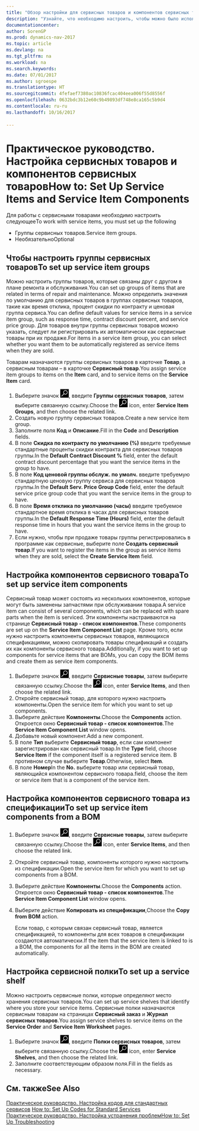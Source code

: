 ```yaml
---
title: "Обзор настройки для сервисных товаров и компонентов сервисных товаров"
description: "Узнайте, что необходимо настроить, чтобы можно было использовать сервисные товары, включая такие значения по умолчанию, как время отклика, процент скидки по контракту и ценовая группа сервиса."
documentationcenter: 
author: SorenGP
ms.prod: dynamics-nav-2017
ms.topic: article
ms.devlang: na
ms.tgt_pltfrm: na
ms.workload: na
ms.search.keywords: 
ms.date: 07/01/2017
ms.author: sgroespe
ms.translationtype: HT
ms.sourcegitcommit: 4fefaef7380ac10836fcac404eea006f55d8556f
ms.openlocfilehash: 0632bdc3b12e60c9b49893df748e8ca165c5b9d4
ms.contentlocale: ru-ru
ms.lasthandoff: 10/16/2017

---
```

# <a name="how-to-set-up-service-items-and-service-item-components"></a><span data-ttu-id="258e4-103">Практическое руководство. Настройка сервисных товаров и компонентов сервисных товаров</span><span class="sxs-lookup"><span data-stu-id="258e4-103">How to: Set Up Service Items and Service Item Components</span></span>
<span data-ttu-id="258e4-104">Для работы с сервисными товарами необходимо настроить следующее</span><span class="sxs-lookup"><span data-stu-id="258e4-104">To work with service items, you must set up the following</span></span>

* <span data-ttu-id="258e4-105">Группы сервисных товаров.</span><span class="sxs-lookup"><span data-stu-id="258e4-105">Service item groups.</span></span> 
* <span data-ttu-id="258e4-106">Необязательно</span><span class="sxs-lookup"><span data-stu-id="258e4-106">Optional</span></span>

## <a name="to-set-up-service-item-groups"></a><span data-ttu-id="258e4-107">Чтобы настроить группы сервисных товаров</span><span class="sxs-lookup"><span data-stu-id="258e4-107">To set up service item groups</span></span>
<span data-ttu-id="258e4-108">Можно настроить группы товаров, которые связаны друг с другом в плане ремонта и обслуживания.</span><span class="sxs-lookup"><span data-stu-id="258e4-108">You can set up groups of items that are related in terms of repair and maintenance.</span></span> <span data-ttu-id="258e4-109">Можно определить значения по умолчанию для сервисных товаров в группах сервисных товаров, такие как время отклика, процент скидки по контракту и ценовая группа сервиса.</span><span class="sxs-lookup"><span data-stu-id="258e4-109">You can define default values for service items in a service item group, such as response time, contract discount percent, and service price group.</span></span> <span data-ttu-id="258e4-110">Для товаров внутри группы сервисных товаров можно указать, следует ли регистрировать их автоматически как сервисные товары при их продаже.</span><span class="sxs-lookup"><span data-stu-id="258e4-110">For items in a service item group, you can select whether you want them to be automatically registered as service items when they are sold.</span></span>  
  
<span data-ttu-id="258e4-111">Товарам назначаются группы сервисных товаров в карточке **Товар**, а сервисным товарам – в карточке **Сервисный товар**.</span><span class="sxs-lookup"><span data-stu-id="258e4-111">You assign service item groups to items on the **Item** card, and to service items on the **Service Item** card.</span></span>  
  
1. <span data-ttu-id="258e4-112">Выберите значок ![Поиск страницы или отчета](media/ui-search/search_small.png "Значок поиска страницы или отчета"), введите **Группы сервисных товаров**, затем выберите связанную ссылку.</span><span class="sxs-lookup"><span data-stu-id="258e4-112">Choose the ![Search for Page or Report](media/ui-search/search_small.png "Search for Page or Report icon") icon, enter **Service Item Groups**, and then choose the related link.</span></span>  
2. <span data-ttu-id="258e4-113">Создать новую группу сервисных товаров.</span><span class="sxs-lookup"><span data-stu-id="258e4-113">Create a new service item group.</span></span>  
3. <span data-ttu-id="258e4-114">Заполните поля **Код** и **Описание**.</span><span class="sxs-lookup"><span data-stu-id="258e4-114">Fill in the **Code** and **Description** fields.</span></span>  
4. <span data-ttu-id="258e4-115">В поле **Скидка по контракту по умолчанию (%)** введите требуемые стандартные проценты скидки контракта для сервисных товаров группы.</span><span class="sxs-lookup"><span data-stu-id="258e4-115">In the **Default Contract Discount %** field, enter the default contract discount percentage that you want the service items in the group to have.</span></span>  
5. <span data-ttu-id="258e4-116">В поле **Код ценовой группы обслуж. по умолч.** введите требуемую стандартную ценовую группу сервиса для сервисных товаров группы.</span><span class="sxs-lookup"><span data-stu-id="258e4-116">In the **Default Serv. Price Group Code** field, enter the default service price group code that you want the service items in the group to have.</span></span>  
6. <span data-ttu-id="258e4-117">В поле **Время отклика по умолчанию (часы)** введите требуемое стандартное время отклика в часах для сервисных товаров группы.</span><span class="sxs-lookup"><span data-stu-id="258e4-117">In the **Default Response Time (Hours)** field, enter the default response time in hours that you want the service items in the group to have.</span></span>  
7. <span data-ttu-id="258e4-118">Если нужно, чтобы при продаже товары группы регистрировались в программе как сервисные, выберите поле **Создать сервисный товар**.</span><span class="sxs-lookup"><span data-stu-id="258e4-118">If you want to register the items in the group as service items when they are sold, select the **Create Service Item** field.</span></span>  

## <a name="to-set-up-service-item-components"></a><span data-ttu-id="258e4-119">Настройка компонентов сервисного товара</span><span class="sxs-lookup"><span data-stu-id="258e4-119">To set up service item components</span></span>
<span data-ttu-id="258e4-120">Сервисный товар может состоять из нескольких компонентов, которые могут быть заменены запчастями при обслуживании товара.</span><span class="sxs-lookup"><span data-stu-id="258e4-120">A service item can consist of several components, which can be replaced with spare parts when the item is serviced.</span></span> <span data-ttu-id="258e4-121">Эти компоненты настраиваются на странице **Сервисный товар - список компонентов**.</span><span class="sxs-lookup"><span data-stu-id="258e4-121">These components are set up on the **Service Item Component List** page.</span></span> <span data-ttu-id="258e4-122">Кроме того, если нужно настроить компоненты сервисных товаров, являющихся спецификациями, можно скопировать товары спецификаций и создать их как компоненты сервисного товара.</span><span class="sxs-lookup"><span data-stu-id="258e4-122">Additionally, if you want to set up components for service items that are BOMs, you can copy the BOM items and create them as service item components.</span></span> 
  
1. <span data-ttu-id="258e4-123">Выберите значок ![Поиск страницы или отчета](media/ui-search/search_small.png "Значок поиска страницы или отчета"), введите **Сервисные товары**, затем выберите связанную ссылку.</span><span class="sxs-lookup"><span data-stu-id="258e4-123">Choose the ![Search for Page or Report](media/ui-search/search_small.png "Search for Page or Report icon") icon, enter **Service Items**, and then choose the related link.</span></span> 
2. <span data-ttu-id="258e4-124">Откройте сервисный товар, для которого нужно настроить компоненты.</span><span class="sxs-lookup"><span data-stu-id="258e4-124">Open the service item for which you want to set up components.</span></span>  
3. <span data-ttu-id="258e4-125">Выберите действие **Компоненты**.</span><span class="sxs-lookup"><span data-stu-id="258e4-125">Choose the **Components** action.</span></span> <span data-ttu-id="258e4-126">Откроется окно **Сервисный товар - список компонентов**.</span><span class="sxs-lookup"><span data-stu-id="258e4-126">The **Service Item Component List** window opens.</span></span>  
4. <span data-ttu-id="258e4-127">Добавьте новый компонент.</span><span class="sxs-lookup"><span data-stu-id="258e4-127">Add a new component.</span></span>  
5. <span data-ttu-id="258e4-128">В поле **Тип** выберите **Сервисный товар**, если сам компонент зарегистрирован как сервисный товар.</span><span class="sxs-lookup"><span data-stu-id="258e4-128">In the **Type** field, choose **Service Item** if the component itself is a registered service item.</span></span> <span data-ttu-id="258e4-129">В противном случае выберите **Товар**.</span><span class="sxs-lookup"><span data-stu-id="258e4-129">Otherwise, select **Item**.</span></span>  
6. <span data-ttu-id="258e4-130">В поле **Номер**</span><span class="sxs-lookup"><span data-stu-id="258e4-130">In the **No.**</span></span> <span data-ttu-id="258e4-131">выберите товар или сервисный товар, являющийся компонентом сервисного товара.</span><span class="sxs-lookup"><span data-stu-id="258e4-131">field, choose the item or service item that is a component of the service item.</span></span>  

## <a name="to-set-up-service-item-components-from-a-bom"></a><span data-ttu-id="258e4-132">Настройка компонентов сервисного товара из спецификации</span><span class="sxs-lookup"><span data-stu-id="258e4-132">To set up service item components from a BOM</span></span>
1.  <span data-ttu-id="258e4-133">Выберите значок ![Поиск страницы или отчета](media/ui-search/search_small.png "Значок поиска страницы или отчета"), введите **Сервисные товары**, затем выберите связанную ссылку.</span><span class="sxs-lookup"><span data-stu-id="258e4-133">Choose the ![Search for Page or Report](media/ui-search/search_small.png "Search for Page or Report icon") icon, enter **Service Items**, and then choose the related link.</span></span>  
2. <span data-ttu-id="258e4-134">Откройте сервисный товар, компоненты которого нужно настроить из спецификации.</span><span class="sxs-lookup"><span data-stu-id="258e4-134">Open the service item for which you want to set up components from a BOM.</span></span>  
3. <span data-ttu-id="258e4-135">Выберите действие **Компоненты**.</span><span class="sxs-lookup"><span data-stu-id="258e4-135">Choose the **Components** action.</span></span> <span data-ttu-id="258e4-136">Откроется окно **Сервисный товар - список компонентов**.</span><span class="sxs-lookup"><span data-stu-id="258e4-136">The **Service Item Component List** window opens.</span></span>  
4. <span data-ttu-id="258e4-137">Выберите действие **Копировать из спецификации**,</span><span class="sxs-lookup"><span data-stu-id="258e4-137">Choose the **Copy from BOM** action.</span></span>  
  
    <span data-ttu-id="258e4-138">Если товар, с которым связан сервисный товар, является спецификацией, то компоненты для всех товаров в спецификации создаются автоматически.</span><span class="sxs-lookup"><span data-stu-id="258e4-138">If the item that the service item is linked to is a BOM, the components for all the items in the BOM are created automatically.</span></span>  

## <a name="to-set-up-a-service-shelf"></a><span data-ttu-id="258e4-139">Настройка сервисной полки</span><span class="sxs-lookup"><span data-stu-id="258e4-139">To set up a service shelf</span></span>
<span data-ttu-id="258e4-140">Можно настроить сервисные полки, которые определяют место хранения сервисных товаров.</span><span class="sxs-lookup"><span data-stu-id="258e4-140">You can set up service shelves that identify where you store your service items.</span></span> <span data-ttu-id="258e4-141">Сервисные полки назначаются сервисным товарам на страницах **Сервисный заказ** и **Журнал сервисных товаров**.</span><span class="sxs-lookup"><span data-stu-id="258e4-141">You assign service shelves to service items on the **Service Order** and **Service Item Worksheet** pages.</span></span>  
  
1. <span data-ttu-id="258e4-142">Выберите значок ![Поиск страницы или отчета](media/ui-search/search_small.png "Значок поиска страницы или отчета"), введите **Полки сервисных товаров**, затем выберите связанную ссылку.</span><span class="sxs-lookup"><span data-stu-id="258e4-142">Choose the ![Search for Page or Report](media/ui-search/search_small.png "Search for Page or Report icon") icon, enter **Service Shelves**, and then choose the related link.</span></span>
2. <span data-ttu-id="258e4-143">Заполните соответствующим образом поля.</span><span class="sxs-lookup"><span data-stu-id="258e4-143">Fill in the fields as necessary.</span></span>

## <a name="see-also"></a><span data-ttu-id="258e4-144">См. также</span><span class="sxs-lookup"><span data-stu-id="258e4-144">See Also</span></span>
<span data-ttu-id="258e4-145">[Практическое руководство. Настройка кодов для стандартных сервисов](service-how-setup-service-coding.md) </span><span class="sxs-lookup"><span data-stu-id="258e4-145">[How to: Set Up Codes for Standard Services](service-how-setup-service-coding.md) </span></span>  
[<span data-ttu-id="258e4-146">Практическое руководство. Настройка устранения проблем</span><span class="sxs-lookup"><span data-stu-id="258e4-146">How to: Set Up Troubleshooting</span></span>](service-how-setup-troubleshooting.md)
